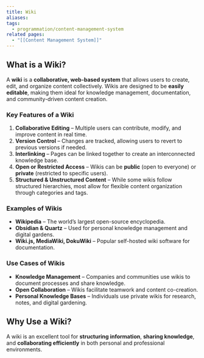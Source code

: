 ```yaml
---
title: Wiki
aliases: 
tags:
  - programmation/content-management-system
related pages:
  - "[[Content Management System]]"
---
```


## **What is a Wiki?**  

A **wiki** is a **collaborative, web-based system** that allows users to create, edit, and organize content collectively. Wikis are designed to be **easily editable**, making them ideal for knowledge management, documentation, and community-driven content creation.  

### **Key Features of a Wiki**  

1. **Collaborative Editing** – Multiple users can contribute, modify, and improve content in real time.  
2. **Version Control** – Changes are tracked, allowing users to revert to previous versions if needed.  
3. **Interlinking** – Pages can be linked together to create an interconnected knowledge base.  
4. **Open or Restricted Access** – Wikis can be **public** (open to everyone) or **private** (restricted to specific users).  
5. **Structured & Unstructured Content** – While some wikis follow structured hierarchies, most allow for flexible content organization through categories and tags.  

### **Examples of Wikis**  

- **Wikipedia** – The world’s largest open-source encyclopedia.  
- **Obsidian & Quartz** – Used for personal knowledge management and digital gardens.  
- **Wiki.js, MediaWiki, DokuWiki** – Popular self-hosted wiki software for documentation.  

### **Use Cases of Wikis**  

- **Knowledge Management** – Companies and communities use wikis to document processes and share knowledge.  
- **Open Collaboration** – Wikis facilitate teamwork and content co-creation.  
- **Personal Knowledge Bases** – Individuals use private wikis for research, notes, and digital gardening.  

## **Why Use a Wiki?**  

A wiki is an excellent tool for **structuring information**, **sharing knowledge**, and **collaborating efficiently** in both personal and professional environments.  
